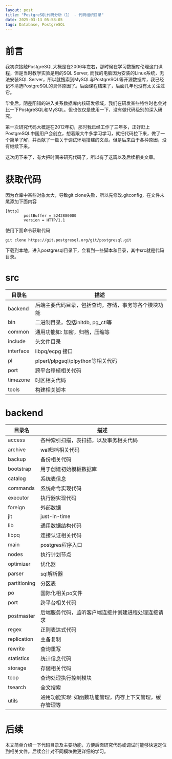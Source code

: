 ```yaml
---
layout: post
title: "PostgreSQL代码分析（1） - 代码组织目录"
date: 2025-03-13 05:58:05
tags: Database, PostgreSQL
---
```


# 前言

我初次接触PostgreSQL大概是在2006年左右，那时候在学习数据库伦理这门课程，但是当时教学实验是用的SQL Server, 而我的电脑因为安装的Linux系统，无法安装SQL Server，所以就搜索到MySQL与PostgreSQL等开源数据库，我已经记不清选PostgreSQL的具体原因了。后面课程结束了，后面几年也没有太关注过它。

毕业后，阴差阳错的进入关系数据库内核研发领域，我们在研发某些特性时也会对比一下PostgreSQL和MySQL。但也仅仅是使用一下，没有做代码级别的深入研究。

第一次研究代码大概是在2012年初，那时我已经工作了三年多，正好赶上PostgreSQL中国用户会创立，想着跟大牛多学习学习，就把代码拉下来，做了一个简单了解，并贡献了一篇关于调试环境搭建的文章。但是后来由于各种原因，没有继续下来。

这次闲下来了，有大把时间来研究代码了，所以有了这篇以及后续相关文章。

# 获取代码

因为仓库中某些对象太大，导致git clone失败，所以先修改.gitconfig，在文件末尾添加下面内容

```
[http]
        postBuffer = 5242880000
        version = HTTP/1.1
```

使用下面命令获取代码
```
git clone https://git.postgresql.org/git/postgresql.git
```

下载到本地，进入postgresql目录下，会看到一些脚本和目录，其中src就是代码目录。

# src
| 目录名    | 描述                                                 |
|-----------|------------------------------------------------------|
| backend   | 后端主要代码目录，包括查询，存储，事务等各个模块功能 |
| bin       | 二进制目录，包括initdb, pg_ctl等                     |
| common    | 通用功能如: 加密，归档，压缩等                       |
| include   | 头文件目录                                           |
| interface | libpq/ecpg 接口                                      |
| pl        | plperl/plpgsql/plpython等相关代码                    |
| port      | 跨平台移植相关代码                                   |
| timezone  | 时区相关代码                                         |
| tools     | 构建相关脚本                                         |


# backend
| 目录名       | 描述                                                     |
|--------------|----------------------------------------------------------|
| access       | 各种索引扫描，表扫描，以及事务相关代码                   |
| archive      | wal归档相关代码                                          |
| backup       | 备份相关代码                                             |
| bootstrap    | 用于创建初始模板数据库                                   |
| catalog      | 系统表信息                                               |
| commands     | 系统命令实现代码                                         |
| executor     | 执行器实现代码                                           |
| foreign      | 外部数据                                                 |
| jit          | just-in-time                                             |
| lib          | 通用数据结构代码                                         |
| libpq        | 连接认证相关代码                                         |
| main         | postgres程序入口                                         |
| nodes        | 执行计划节点                                             |
| optimizer    | 优化器                                                   |
| parser       | sql解析器                                                |
| partitioning | 分区表                                                   |
| po           | 国际化相关po文件                                         |
| port         | 跨平台相关代码                                           |
| postmaster   | 后端服务代码，监听客户端连接并创建进程处理连接请求       |
| regex        | 正则表达式代码                                           |
| replication  | 主备复制                                                 |
| rewrite      | 查询重写                                                 |
| statistics   | 统计信息代码                                             |
| storage      | 存储相关代码                                             |
| tcop         | 查询处理执行控制模块                                     |
| tsearch      | 全文搜索                                                 |
| utils        | 通用功能实现: 如函数功能管理，内存上下文管理，缓存管理等 |


# 后续

本文简单介绍一下代码目录及主要功能，方便后面研究代码或调试时能够快速定位到相关文件。后续会针对不同模块做更详细的学习。
